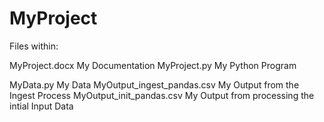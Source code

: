 # MyProject

Files within:

MyProject.docx                My Documentation
MyProject.py                  My Python Program

MyData.py                     My Data 
MyOutput_ingest_pandas.csv    My Output from the Ingest Process
MyOutput_init_pandas.csv      My Output from processing the intial Input Data
